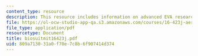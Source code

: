 ```yaml
---
content_type: resource
description: This resource includes information on advanced EVA research.
file: https://ol-ocw-studio-app-qa.s3.amazonaws.com/courses/16-423j-aerospace-biomedical-and-life-support-engineering-spring-2006/809a713031a0f70e7c8b6f907414d374_biosuitmit16423j.pdf
file_type: application/pdf
resourcetype: Document
title: biosuitmit16423j.pdf
uid: 809a7130-31a0-f70e-7c8b-6f907414d374
---
```

